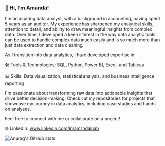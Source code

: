 ### 👋 Hi, I’m Amanda!
I'm an aspiring data analyst, with a background in accounting, having spent 5 years as an auditor. My experience has sharpened my analytical skills, attention to detail, and ability to draw meaningful insights from complex data. Over time, I developed a keen interest in the way data analytic tools can be used to handle complex data much easily and is so much more than just data extraction and data cleaning.

As I transition into data analytics, I have developed expertise in:

🛠️ Tools & Technologies: SQL, Python, Power BI, Excel, and Tableau

📊 Skills: Data visualization, statistical analysis, and business intelligence reporting

I'm passionate about transforming raw data into actionable insights that drive better decision-making. Check out my repositories for projects that showcase my journey in data analytics, including case studies and hands-on analyses.

Feel free to connect with me or collaborate on a project!

🌐 LinkedIn: www.linkedin.com/in/amandaluah

![Anurag's GitHub stats](https://github-readme-stats.vercel.app/api?username=amandaluah&show_icons=true&theme=radical)


<!---
amandaluah/amandaluah is a ✨ special ✨ repository because its `README.md` (this file) appears on your GitHub profile.
You can click the Preview link to take a look at your changes.
--->
